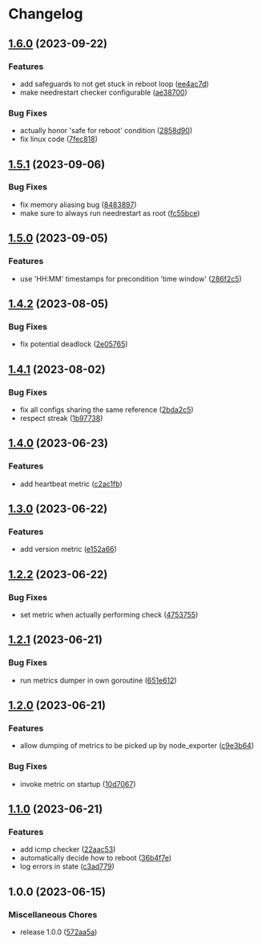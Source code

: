 # Changelog

## [1.6.0](https://github.com/soerenschneider/conditional-reboot/compare/v1.5.1...v1.6.0) (2023-09-22)


### Features

* add safeguards to not get stuck in reboot loop ([ee4ac7d](https://github.com/soerenschneider/conditional-reboot/commit/ee4ac7dd5a918aaa320b029f830d2dd919f2a7be))
* make needrestart checker configurable ([ae38700](https://github.com/soerenschneider/conditional-reboot/commit/ae38700b870992e9469d6fd6eb6e10b0443bf100))


### Bug Fixes

* actually honor 'safe for reboot' condition ([2858d90](https://github.com/soerenschneider/conditional-reboot/commit/2858d900d9fbe3933dd61f75234e20f9f84c044d))
* fix linux code ([7fec818](https://github.com/soerenschneider/conditional-reboot/commit/7fec81823399ce603e9ad0bd70fe52003c04d988))

## [1.5.1](https://github.com/soerenschneider/conditional-reboot/compare/v1.5.0...v1.5.1) (2023-09-06)


### Bug Fixes

* fix memory aliasing bug ([8483897](https://github.com/soerenschneider/conditional-reboot/commit/8483897ed536a862e28398c77eb9e59566cbc30a))
* make sure to always run needrestart as root ([fc55bce](https://github.com/soerenschneider/conditional-reboot/commit/fc55bce8455a62293b0d4aacada38bba16887983))

## [1.5.0](https://github.com/soerenschneider/conditional-reboot/compare/v1.4.2...v1.5.0) (2023-09-05)


### Features

* use 'HH:MM' timestamps for precondition 'time window' ([286f2c5](https://github.com/soerenschneider/conditional-reboot/commit/286f2c5589acf4b9d0a8f28af59782abcc00fa24))

## [1.4.2](https://github.com/soerenschneider/conditional-reboot/compare/v1.4.1...v1.4.2) (2023-08-05)


### Bug Fixes

* fix potential deadlock ([2e05765](https://github.com/soerenschneider/conditional-reboot/commit/2e057657b251158ad3c1b28a9f8713ef0e466bbf))

## [1.4.1](https://github.com/soerenschneider/conditional-reboot/compare/v1.4.0...v1.4.1) (2023-08-02)


### Bug Fixes

* fix all configs sharing the same reference ([2bda2c5](https://github.com/soerenschneider/conditional-reboot/commit/2bda2c5cbcb7267cb40dbef749ff5a8b176edd06))
* respect streak ([1b97738](https://github.com/soerenschneider/conditional-reboot/commit/1b97738e9e24b53ec92a8172749bf6830222a08b))

## [1.4.0](https://github.com/soerenschneider/conditional-reboot/compare/v1.3.0...v1.4.0) (2023-06-23)


### Features

* add heartbeat metric ([c2ac1fb](https://github.com/soerenschneider/conditional-reboot/commit/c2ac1fb5bc3dd4c836ca108bfdd159bc06b445a9))

## [1.3.0](https://github.com/soerenschneider/conditional-reboot/compare/v1.2.2...v1.3.0) (2023-06-22)


### Features

* add version metric ([e152a66](https://github.com/soerenschneider/conditional-reboot/commit/e152a6656c10706ac5a00f5cf891985562fc0e6c))

## [1.2.2](https://github.com/soerenschneider/conditional-reboot/compare/v1.2.1...v1.2.2) (2023-06-22)


### Bug Fixes

* set metric when actually performing check ([4753755](https://github.com/soerenschneider/conditional-reboot/commit/47537558d0ce881982a0d58b3eae4a8d227a497b))

## [1.2.1](https://github.com/soerenschneider/conditional-reboot/compare/v1.2.0...v1.2.1) (2023-06-21)


### Bug Fixes

* run metrics dumper in own goroutine ([651e612](https://github.com/soerenschneider/conditional-reboot/commit/651e612538031ef61def7168fd96c34d6ec0b0c1))

## [1.2.0](https://github.com/soerenschneider/conditional-reboot/compare/v1.1.0...v1.2.0) (2023-06-21)


### Features

* allow dumping of metrics to be picked up by node_exporter ([c9e3b64](https://github.com/soerenschneider/conditional-reboot/commit/c9e3b64ff65d59acc68475baaea4a182507df073))


### Bug Fixes

* invoke metric on startup ([10d7067](https://github.com/soerenschneider/conditional-reboot/commit/10d7067bddfa2d1e000e4e8f04b9433f84669e8d))

## [1.1.0](https://github.com/soerenschneider/conditional-reboot/compare/v1.0.0...v1.1.0) (2023-06-21)


### Features

* add icmp checker ([22aac53](https://github.com/soerenschneider/conditional-reboot/commit/22aac5324ae03f46f54cb553cb5b4198c515f62a))
* automatically decide how to reboot ([36b4f7e](https://github.com/soerenschneider/conditional-reboot/commit/36b4f7e358f0bc388f15bc986c39abfd2a77d117))
* log errors in state ([c3ad779](https://github.com/soerenschneider/conditional-reboot/commit/c3ad7795397eece41e808ddc56efb6abb253de6f))

## 1.0.0 (2023-06-15)


### Miscellaneous Chores

* release 1.0.0 ([572aa5a](https://github.com/soerenschneider/conditional-reboot/commit/572aa5a183c5f25eedaa85ab1c267ff27e101ead))
